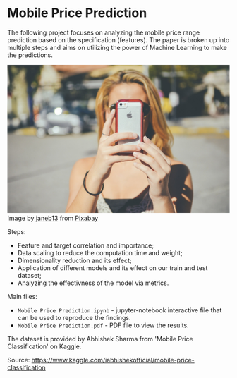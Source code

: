# Mobile Price Prediction

The following project focuses on analyzing the mobile price range prediction based on the specification (features). The paper is broken up into multiple steps and aims on utilizing the power of Machine Learning to make the predictions. 

![](girl-1192032_1920.jpg)
Image by <a href="https://pixabay.com/users/janeb13-725943/?utm_source=link-attribution&amp;utm_medium=referral&amp;utm_campaign=image&amp;utm_content=1192032">janeb13</a> from <a href="https://pixabay.com/?utm_source=link-attribution&amp;utm_medium=referral&amp;utm_campaign=image&amp;utm_content=1192032">Pixabay</a>

Steps: 
* Feature and target correlation and importance;
* Data scaling to reduce the computation time and weight;
* Dimensionality reduction and its effect;
* Application of different models and its effect on our train and test dataset; 
* Analyzing the effectivness of the model via metrics. 

Main files: 
* `Mobile Price Prediction.ipynb` - jupyter-notebook interactive file that can be used to reproduce the findings.
* `Mobile Price Prediction.pdf` - PDF file to view the results. 

The dataset is provided by Abhishek Sharma from 'Mobile Price Classification' on Kaggle. 

Source: https://www.kaggle.com/iabhishekofficial/mobile-price-classification